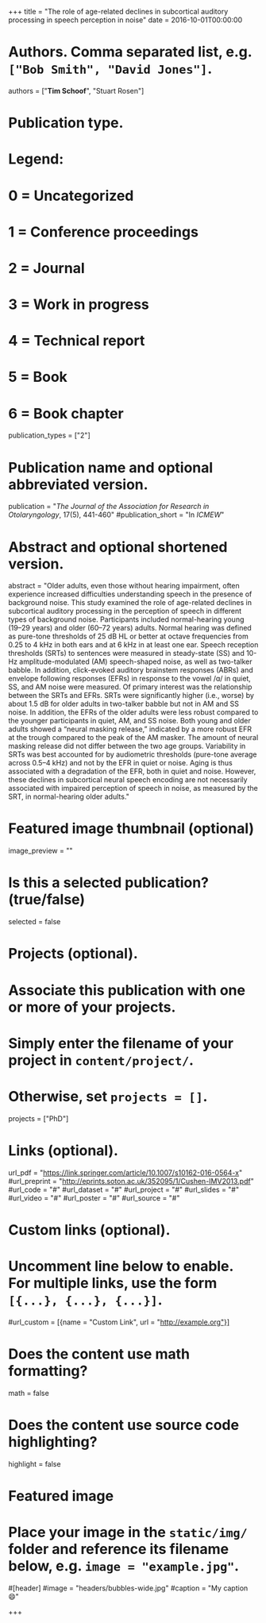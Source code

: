 +++
title = "The role of age-related declines in subcortical auditory processing in speech perception in noise"
date = 2016-10-01T00:00:00

# Authors. Comma separated list, e.g. `["Bob Smith", "David Jones"]`.
authors = ["**Tim Schoof**", "Stuart Rosen"]

# Publication type.
# Legend:
# 0 = Uncategorized
# 1 = Conference proceedings
# 2 = Journal
# 3 = Work in progress
# 4 = Technical report
# 5 = Book
# 6 = Book chapter
publication_types = ["2"]

# Publication name and optional abbreviated version.
publication = "*The Journal of the Association for Research in Otolaryngology*, 17(5), 441-460"
#publication_short = "In *ICMEW*"

# Abstract and optional shortened version.
abstract = "Older adults, even those without hearing impairment, often experience increased difficulties understanding speech in the presence of background noise. This study examined the role of age-related declines in subcortical auditory processing in the perception of speech in different types of background noise. Participants included normal-hearing young (19–29 years) and older (60–72 years) adults. Normal hearing was defined as pure-tone thresholds of 25 dB HL or better at octave frequencies from 0.25 to 4 kHz in both ears and at 6 kHz in at least one ear. Speech reception thresholds (SRTs) to sentences were measured in steady-state (SS) and 10-Hz amplitude-modulated (AM) speech-shaped noise, as well as two-talker babble. In addition, click-evoked auditory brainstem responses (ABRs) and envelope following responses (EFRs) in response to the vowel /ɑ/ in quiet, SS, and AM noise were measured. Of primary interest was the relationship between the SRTs and EFRs. SRTs were significantly higher (i.e., worse) by about 1.5 dB for older adults in two-talker babble but not in AM and SS noise. In addition, the EFRs of the older adults were less robust compared to the younger participants in quiet, AM, and SS noise. Both young and older adults showed a “neural masking release,” indicated by a more robust EFR at the trough compared to the peak of the AM masker. The amount of neural masking release did not differ between the two age groups. Variability in SRTs was best accounted for by audiometric thresholds (pure-tone average across 0.5–4 kHz) and not by the EFR in quiet or noise. Aging is thus associated with a degradation of the EFR, both in quiet and noise. However, these declines in subcortical neural speech encoding are not necessarily associated with impaired perception of speech in noise, as measured by the SRT, in normal-hearing older adults."

# Featured image thumbnail (optional)
image_preview = ""

# Is this a selected publication? (true/false)
selected = false

# Projects (optional).
#   Associate this publication with one or more of your projects.
#   Simply enter the filename of your project in `content/project/`.
#   Otherwise, set `projects = []`.
projects = ["PhD"]

# Links (optional).
url_pdf = "https://link.springer.com/article/10.1007/s10162-016-0564-x"
#url_preprint = "http://eprints.soton.ac.uk/352095/1/Cushen-IMV2013.pdf"
#url_code = "#"
#url_dataset = "#"
#url_project = "#"
#url_slides = "#"
#url_video = "#"
#url_poster = "#"
#url_source = "#"

# Custom links (optional).
#   Uncomment line below to enable. For multiple links, use the form `[{...}, {...}, {...}]`.
#url_custom = [{name = "Custom Link", url = "http://example.org"}]

# Does the content use math formatting?
math = false

# Does the content use source code highlighting?
highlight = false

# Featured image
# Place your image in the `static/img/` folder and reference its filename below, e.g. `image = "example.jpg"`.
#[header]
#image = "headers/bubbles-wide.jpg"
#caption = "My caption :smile:"

+++
